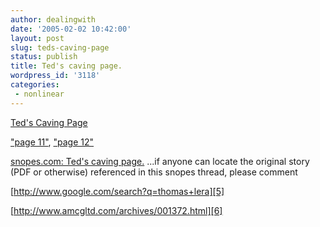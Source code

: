 ```yaml
---
author: dealingwith
date: '2005-02-02 10:42:00'
layout: post
slug: teds-caving-page
status: publish
title: Ted's caving page.
wordpress_id: '3118'
categories:
 - nonlinear
---
```


[Ted's Caving Page][1]


["page 11"][2], ["page 12"][3]


[snopes.com: Ted's caving page.][4] ...if anyone can locate the original story
(PDF or otherwise) referenced in this snopes thread, please comment


[http://www.google.com/search?q=thomas+lera][5]


[http://www.amcgltd.com/archives/001372.html][6]


   [1]: http://www.holyshiite.com/caver/

   [2]: http://www.gigdig.com/~ted/page11.html

   [3]: http://www.gigdig.com/~ted/page12.html

   [4]: http://www.snopes.com/cgi-bin/ultimatebb.cgi?ubb=get_topic;f=25;t=000937;p=1

   [5]: http://www.google.com/search?q=thomas+lera

   [6]: http://www.amcgltd.com/archives/001372.html

   

